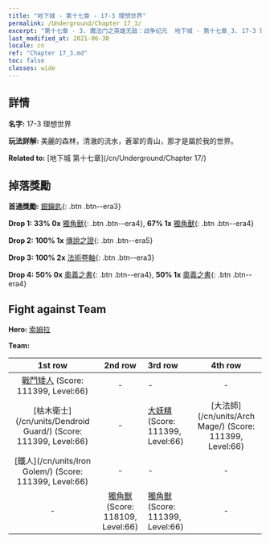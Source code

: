 ```yaml
---
title: "地下城 - 第十七章 - 17-3 理想世界"
permalink: /Underground/Chapter 17_3/
excerpt: "第十七章 - 3. 魔法门之英雄无敌：战争纪元  地下城 - 第十七章_3. 17-3 理想世界"
last_modified_at: 2021-06-30
locale: cn
ref: "Chapter 17_3.md"
toc: false
classes: wide
---
```


## 詳情

 **名字:** 17-3 理想世界

 **玩法詳解:**       美麗的森林，清澈的流水，蒼翠的青山，那才是屬於我的世界。

 **Related to:** [地下城 第十七章](/cn/Underground/Chapter 17/)

## 掉落獎勵

 **首通獎勵:** [銀鑰匙](/cn/Items/con_693/){: .btn .btn--era3}

 **Drop 1:** **33% 0x** [獨角獸](/cn/Items/unt_204/){: .btn .btn--era4}, **67% 1x** [獨角獸](/cn/Items/unt_204/){: .btn .btn--era4}

 **Drop 2:** **100% 1x** [傳說之證](/cn/Items/mat_67/){: .btn .btn--era5}

 **Drop 3:** **100% 2x** [法術卷軸](/cn/Items/con_694/){: .btn .btn--era3}

 **Drop 4:** **50% 0x** [奧義之書](/cn/Items/mat_60/){: .btn .btn--era4}, **50% 1x** [奧義之書](/cn/Items/mat_60/){: .btn .btn--era4}


## Fight against Team
 **Hero:** [索姆拉](/cn/heroes/Solmyr/)

 **Team:**


  | 1st row | 2nd row | 3rd row | 4th row |
  |:----:|:----:|:----|:----:|
  | [戰鬥矮人](/cn/units/Dwarf/) (Score: 111399, Level:66)  | - | - | - |
  | [枯木衛士](/cn/units/Dendroid Guard/) (Score: 111399, Level:66)  | - | [大妖精](/cn/units/Gremlin/) (Score: 111399, Level:66)  | [大法師](/cn/units/Arch Mage/) (Score: 111399, Level:66)  |
  | [鐵人](/cn/units/Iron Golem/) (Score: 111399, Level:66)  | - | - | - |
  | - | [獨角獸](/cn/units/Unicorn/) (Score: 118109, Level:66)  | [獨角獸](/cn/units/Unicorn/) (Score: 111399, Level:66)  | - |


